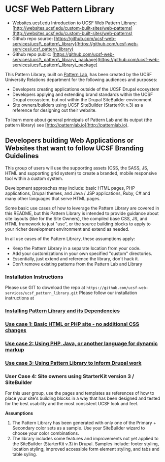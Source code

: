 # UCSF Web Pattern Library 

* Websites.ucsf.edu Introduction to UCSF Web Pattern Library: [http://websites.ucsf.edu/custom-built-sites/web-patterns](http://websites.ucsf.edu/custom-built-sites/web-patterns)
* Github repo source: [https://github.com/ucsf-web-services/ucsf\_pattern\_library](https://github.com/ucsf-web-services/ucsf_pattern_library)
* Github repo public: [https://github.com/ucsf-web-services/ucsf\_pattern\_library\_package](https://github.com/ucsf-web-services/ucsf\_pattern\_library\_package)

This Pattern Library, built on [Pattern Lab](http://patternlab.io), has been created by the UCSF University Relations department for the following audiences and purposes:

* Developers creating applications outside of the UCSF Drupal ecosystem
* Developers applying and extending brand standards within the UCSF Drupal ecosystem, but not within the Drupal SiteBuilder environment
* Site owners/builders using UCSF SiteBuilder (StarterKit v.3) as a reference for designing out their website.

To learn more about general principals of Pattern Lab and its output (the pattern library) see [http://patternlab.io](http://patternlab.io).

## Developers building Web Applications or Websites that want to follow UCSF Branding Guidelines 

This group of users will use the supporting assets (CSS, the SASS, JS, HTML and supporting grid system) to create a branded, mobile responsive tool within a custom system. 

Development approaches may include: basic HTML pages, PHP applications, Drupal themes, and Java / JSP applications, Ruby, C# and many other languages that serve HTML pages.

Some basic use cases of how to leverage the Pattern Library are covered in this README, but this Pattern Library is intended to provide guidance about site layouts (like for the Site Owners), the compiled base CSS, JS, and HTML framework to just "use", or the source building blocks to apply to your richer development environment and extend as needed.

In all use cases of the Pattern Library, these assumptions apply:

* Keep the Pattern Library in a separate location from your code.
* Add your customizations in your own specified "custom" directories.
* Essentially, just extend and reference the library, don't hack it.
* Don't remove existing patterns from the Pattern Lab and Library

### Installation Instructions
Please use GIT to download the repo at `https://github.com/ucsf-web-services/ucsf_pattern_library.git`
Please follow our installation instructions at 
### [Installing Pattern Library and its Dependencies](readme/INSTALL.md)

### [Use case 1: Basic HTML or PHP site - no additional CSS changes](readme/USECASE1.md)

### [Use case 2: Using PHP, Java, or another language for dynamic markup](readme/USECASE2.md)

### [Use case 3: Using Pattern Library to Inform Drupal work](readme/USECASE3.md)

### User Case 4: Site owners using StarterKit version 3 / SiteBuilder

For this user group, use the pages and templates as references of how to place your site's building blocks in a way that has been designed and tested for the best usability and the most consistent UCSF look and feel.

**Assumptions**

1. The Pattern Library has been generated with only one of the Primary + Secondary color sets as a sample. Use your SiteBuilder wizard to choose your color combinations.
1. The library includes some features and improvements not yet applied to the SiteBuilder (StarterKit v.3) in Drupal. Samples include: footer styling, location styling, improved accessible form element styling, and tabs and table syling.

